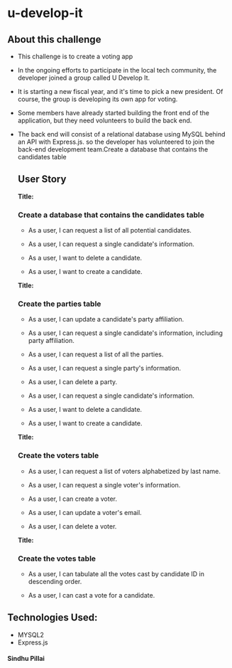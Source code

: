 # u-develop-it

## About this challenge
- This challenge is to create a voting app

- In the ongoing efforts to participate in the local tech community, the developer joined a group called U Develop It. 

- It is starting a new fiscal year, and it's time to pick a new president. Of course, the group is developing its own app for voting.

- Some members have already started building the front end of the application, but they need volunteers to build the back end.

- The back end will consist of a relational database using MySQL behind an API with Express.js. so the developer has volunteered to join the back-end development team.Create a database that contains the candidates table

 
  ## User Story

  **Title:**
  ### Create a database that contains the candidates table

  * As a user, I can request a list of all potential candidates.

  * As a user, I can request a single candidate's information.

  * As a user, I want to delete a candidate.

  * As a user, I want to create a candidate.

  
  **Title:**
  ### Create the parties table

  * As a user, I can update a candidate's party affiliation.

  * As a user, I can request a single candidate's information, including party affiliation.

  * As a user, I can request a list of all the parties.

  * As a user, I can request a single party's information.

  * As a user, I can delete a party.

  * As a user, I can request a single candidate's information.

  * As a user, I want to delete a candidate.

  * As a user, I want to create a candidate.


  **Title:**
  ### Create the voters table

  * As a user, I can request a list of voters alphabetized by last name.

  * As a user, I can request a single voter's information.

  * As a user, I can create a voter.

  * As a user, I can update a voter's email.

  * As a user, I can delete a voter.


  **Title:**
  ### Create the votes table

  * As a user, I can tabulate all the votes cast by candidate ID in descending order.

  * As a user, I can cast a vote for a candidate.


## Technologies Used:
- MYSQL2
- Express.js


#### Sindhu Pillai